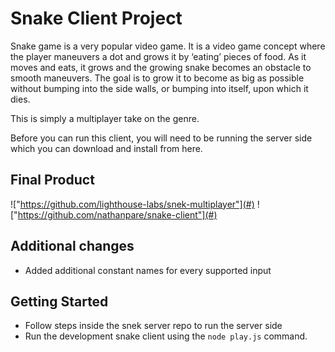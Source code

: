 # Snake Client Project

Snake game is a very popular video game. It is a video game concept where the player maneuvers a dot and grows it by ‘eating’ pieces of food. As it moves and eats, it grows and the growing snake becomes an obstacle to smooth maneuvers. The goal is to grow it to become as big as possible without bumping into the side walls, or bumping into itself, upon which it dies.

This is simply a multiplayer take on the genre.

Before you can run this client, you will need to be running the server side which you can download and install from here. 

## Final Product

!["https://github.com/lighthouse-labs/snek-multiplayer"](#)
!["https://github.com/nathanpare/snake-client"](#)

## Additional changes
- Added additional constant names for every supported input

## Getting Started

- Follow steps inside the snek server repo to run the server side
- Run the development snake client using the `node play.js` command.